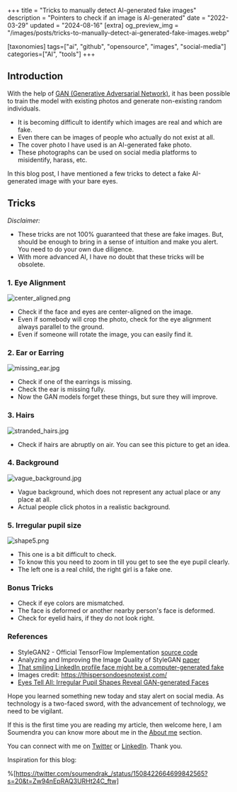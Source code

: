 +++
title = "Tricks to manually detect AI-generated fake images"
description = "Pointers to check if an image is AI-generated"
date = "2022-03-29"
updated = "2024-08-16"
[extra]
og_preview_img = "/images/posts/tricks-to-manually-detect-ai-generated-fake-images.webp"

[taxonomies]
tags=["ai", "github", "opensource", "images", "social-media"]
categories=["AI", "tools"]
+++

## Introduction

With the help of [GAN (Generative Adversarial Network)](https://en.wikipedia.org/wiki/Generative_adversarial_network), it has been possible to train the model with existing photos and generate non-existing random individuals.

- It is becoming difficult to identify which images are real and which are fake.
- Even there can be images of people who actually do not exist at all.
- The cover photo I have used is an AI-generated fake photo.
- These photographs can be used on social media platforms to misidentify, harass, etc.

In this blog post, I have mentioned a few tricks to detect a fake AI-generated image with your bare eyes.

## Tricks

_Disclaimer:_

- These tricks are not 100% guaranteed that these are fake images. But, should be enough to bring in a sense of intuition and make you alert. You need to do your own due diligence.
- With more advanced AI, I have no doubt that these tricks will be obsolete.

### 1. Eye Alignment

![center_aligned.png](https://cdn.hashnode.com/res/hashnode/image/upload/v1648540638891/X0Pk1z9f9.png)

- Check if the face and eyes are center-aligned on the image.
- Even if somebody will crop the photo, check for the eye alignment always parallel to the ground.
- Even if someone will rotate the image, you can easily find it.

### 2. Ear or Earring

![missing_ear.jpg](https://cdn.hashnode.com/res/hashnode/image/upload/v1648541048907/x3shLNs7j.jpg)

- Check if one of the earrings is missing.
- Check the ear is missing fully.
- Now the GAN models forget these things, but sure they will improve.

### 3. Hairs

![stranded_hairs.jpg](https://cdn.hashnode.com/res/hashnode/image/upload/v1648541139352/togPFzTuU.jpg)

- Check if hairs are abruptly on air. You can see this picture to get an idea.

### 4. Background

![vague_background.jpg](https://cdn.hashnode.com/res/hashnode/image/upload/v1648541284564/jYoJtjOuM.jpg)

- Vague background, which does not represent any actual place or any place at all.
- Actual people click photos in a realistic background.

### 5. Irregular pupil size

![shape5.png](https://cdn.hashnode.com/res/hashnode/image/upload/v1648541350131/JqGAyxq7B.png)

- This one is a bit difficult to check.
- To know this you need to zoom in till you get to see the eye pupil clearly.
- The left one is a real child, the right girl is a fake one.

### Bonus Tricks

- Check if eye colors are mismatched.
- The face is deformed or another nearby person's face is deformed.
- Check for eyelid hairs, if they do not look right.

### References

- StyleGAN2 - Official TensorFlow Implementation [source code](https://github.com/NVlabs/stylegan2)
- Analyzing and Improving the Image Quality of StyleGAN [paper](https://arxiv.org/abs/1912.04958)
- [That smiling LinkedIn profile face might be a computer-generated fake](https://www.npr.org/2022/03/27/1088140809/fake-linkedin-profiles)
- Images credit: https://thispersondoesnotexist.com/
- [Eyes Tell All: Irregular Pupil Shapes Reveal GAN-generated Faces](https://www.arxiv-vanity.com/papers/2109.00162/)

Hope you learned something new today and stay alert on social media.
As technology is a two-faced sword, with the advancement of technology, we need to be vigilant.

If this is the first time you are reading my article, then welcome here, I am Soumendra you can know more about me in the [About me](https://blog.soumendrak.com/about-me) section.

You can connect with me on [Twitter](https://twitter.com/soumendrak_) or [LinkedIn](https://www.linkedin.com/in/soumendrak/). Thank you.

Inspiration for this blog:

%[https://twitter.com/soumendrak_/status/1508422664699842565?s=20&t=Zw94nEpRAQ3URHt24C_ftw]
